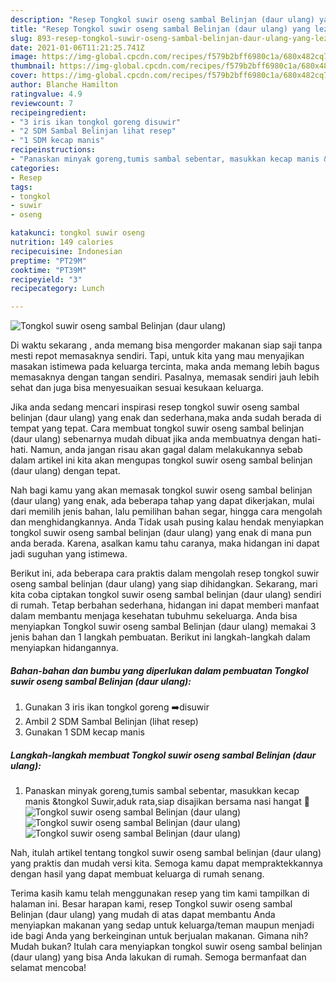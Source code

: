 ```yaml
---
description: "Resep Tongkol suwir oseng sambal Belinjan (daur ulang) yang lezat Untuk Jualan"
title: "Resep Tongkol suwir oseng sambal Belinjan (daur ulang) yang lezat Untuk Jualan"
slug: 893-resep-tongkol-suwir-oseng-sambal-belinjan-daur-ulang-yang-lezat-untuk-jualan
date: 2021-01-06T11:21:25.741Z
image: https://img-global.cpcdn.com/recipes/f579b2bff6980c1a/680x482cq70/tongkol-suwir-oseng-sambal-belinjan-daur-ulang-foto-resep-utama.jpg
thumbnail: https://img-global.cpcdn.com/recipes/f579b2bff6980c1a/680x482cq70/tongkol-suwir-oseng-sambal-belinjan-daur-ulang-foto-resep-utama.jpg
cover: https://img-global.cpcdn.com/recipes/f579b2bff6980c1a/680x482cq70/tongkol-suwir-oseng-sambal-belinjan-daur-ulang-foto-resep-utama.jpg
author: Blanche Hamilton
ratingvalue: 4.9
reviewcount: 7
recipeingredient:
- "3 iris ikan tongkol goreng disuwir"
- "2 SDM Sambal Belinjan lihat resep"
- "1 SDM kecap manis"
recipeinstructions:
- "Panaskan minyak goreng,tumis sambal sebentar, masukkan kecap manis &amp;tongkol Suwir,aduk rata,siap disajikan bersama nasi hangat 🤤"
categories:
- Resep
tags:
- tongkol
- suwir
- oseng

katakunci: tongkol suwir oseng 
nutrition: 149 calories
recipecuisine: Indonesian
preptime: "PT29M"
cooktime: "PT39M"
recipeyield: "3"
recipecategory: Lunch

---
```



![Tongkol suwir oseng sambal Belinjan (daur ulang)](https://img-global.cpcdn.com/recipes/f579b2bff6980c1a/680x482cq70/tongkol-suwir-oseng-sambal-belinjan-daur-ulang-foto-resep-utama.jpg)

Di waktu  sekarang , anda memang bisa mengorder makanan siap saji tanpa mesti repot memasaknya sendiri. Tapi, untuk kita yang mau menyajikan masakan istimewa pada keluarga tercinta, maka anda memang lebih bagus memasaknya dengan tangan sendiri. Pasalnya, memasak sendiri jauh lebih sehat dan juga bisa menyesuaikan sesuai kesukaan keluarga.

Jika anda sedang mencari inspirasi resep tongkol suwir oseng sambal belinjan (daur ulang) yang enak dan sederhana,maka anda sudah berada di tempat yang tepat. Cara membuat tongkol suwir oseng sambal belinjan (daur ulang)  sebenarnya mudah dibuat jika anda membuatnya dengan hati-hati. Namun, anda jangan risau akan gagal dalam melakukannya 
sebab dalam artikel ini kita akan mengupas tongkol suwir oseng sambal belinjan (daur ulang) dengan tepat.  



Nah bagi kamu yang akan memasak tongkol suwir oseng sambal belinjan (daur ulang) yang enak, ada beberapa tahap yang dapat dikerjakan, mulai dari memilih jenis bahan, lalu pemilihan bahan segar, hingga cara mengolah dan menghidangkannya. Anda Tidak usah pusing kalau hendak menyiapkan tongkol suwir oseng sambal belinjan (daur ulang) yang enak di mana pun anda berada. Karena, asalkan kamu  tahu caranya, maka hidangan ini dapat jadi suguhan yang istimewa.

Berikut ini, ada beberapa cara praktis  dalam mengolah resep tongkol suwir oseng sambal belinjan (daur ulang) yang siap dihidangkan. Sekarang, mari kita coba ciptakan tongkol suwir oseng sambal belinjan (daur ulang) sendiri di rumah. Tetap berbahan sederhana, hidangan ini dapat memberi manfaat dalam membantu menjaga kesehatan tubuhmu sekeluarga. Anda bisa menyiapkan Tongkol suwir oseng sambal Belinjan (daur ulang) memakai 3 jenis bahan dan 1 langkah pembuatan. Berikut ini langkah-langkah dalam menyiapkan hidangannya.

<!--inarticleads1-->

##### Bahan-bahan dan bumbu yang diperlukan dalam pembuatan Tongkol suwir oseng sambal Belinjan (daur ulang):

1. Gunakan 3 iris ikan tongkol goreng ➡️disuwir
1. Ambil 2 SDM Sambal Belinjan (lihat resep)
1. Gunakan 1 SDM kecap manis




<!--inarticleads2-->

##### Langkah-langkah membuat Tongkol suwir oseng sambal Belinjan (daur ulang):

1. Panaskan minyak goreng,tumis sambal sebentar, masukkan kecap manis &amp;tongkol Suwir,aduk rata,siap disajikan bersama nasi hangat 🤤
<img src="https://img-global.cpcdn.com/steps/83b0815993404114/160x128cq70/tongkol-suwir-oseng-sambal-belinjan-daur-ulang-langkah-memasak-1-foto.jpg" alt="Tongkol suwir oseng sambal Belinjan (daur ulang)"><img src="https://img-global.cpcdn.com/steps/864a9f6c7f994294/160x128cq70/tongkol-suwir-oseng-sambal-belinjan-daur-ulang-langkah-memasak-1-foto.jpg" alt="Tongkol suwir oseng sambal Belinjan (daur ulang)"><img src="https://img-global.cpcdn.com/steps/ee5b9ec6223d8d25/160x128cq70/tongkol-suwir-oseng-sambal-belinjan-daur-ulang-langkah-memasak-1-foto.jpg" alt="Tongkol suwir oseng sambal Belinjan (daur ulang)">



Nah, itulah artikel tentang  tongkol suwir oseng sambal belinjan (daur ulang)  yang praktis dan mudah versi kita. Semoga kamu dapat mempraktekkannya dengan hasil yang dapat membuat keluarga di rumah senang. 

Terima kasih kamu telah menggunakan resep yang tim kami tampilkan di halaman ini. Besar harapan kami, resep  Tongkol suwir oseng sambal Belinjan (daur ulang) yang mudah di atas dapat membantu Anda menyiapkan makanan yang sedap untuk keluarga/teman maupun menjadi ide bagi Anda yang berkeinginan untuk berjualan makanan. Gimana nih? Mudah bukan? Itulah cara menyiapkan tongkol suwir oseng sambal belinjan (daur ulang) yang bisa Anda lakukan di rumah. Semoga bermanfaat dan selamat mencoba!

